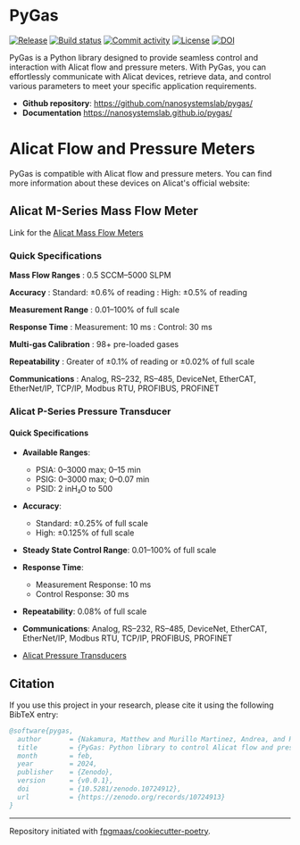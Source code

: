 # PyGas

[![Release](https://img.shields.io/github/v/release/nanosystemslab/pygas)](https://img.shields.io/github/v/release/nanosystemslab/pygas)
[![Build status](https://img.shields.io/github/actions/workflow/status/nanosystemslab/pygas/main.yml?branch=main)](https://github.com/nanosystemslab/pygas/actions/workflows/main.yml?query=branch%3Amain)
[![Commit activity](https://img.shields.io/github/commit-activity/m/nanosystemslab/pygas)](https://img.shields.io/github/commit-activity/m/nanosystemslab/pygas)
[![License](https://img.shields.io/github/license/nanosystemslab/pygas)](https://img.shields.io/github/license/nanosystemslab/pygas)
[![DOI](https://zenodo.org/badge/732228171.svg)](https://zenodo.org/doi/10.5281/zenodo.10724912)

PyGas is a Python library designed to provide seamless control and interaction with Alicat flow and pressure meters. With PyGas, you can effortlessly communicate with Alicat devices, retrieve data, and control various parameters to meet your specific application requirements.

- **Github repository**: <https://github.com/nanosystemslab/pygas/>
- **Documentation** <https://nanosystemslab.github.io/pygas/>

# Alicat Flow and Pressure Meters

PyGas is compatible with Alicat flow and pressure meters. You can find more information about these devices on Alicat's official website:

## Alicat M-Series Mass Flow Meter
Link for the [Alicat Mass Flow Meters](https://www.alicat.com/models/m-gas-mass-flow-meters/)

### Quick Specifications

**Mass Flow Ranges**
: 0.5 SCCM–5000 SLPM

**Accuracy**
: Standard: ±0.6% of reading
: High: ±0.5% of reading

**Measurement Range**
: 0.01–100% of full scale

**Response Time**
: Measurement: 10 ms
: Control: 30 ms

**Multi-gas Calibration**
: 98+ pre-loaded gases

**Repeatability**
: Greater of ±0.1% of reading or ±0.02% of full scale

**Communications**
: Analog, RS–232, RS–485, DeviceNet, EtherCAT, EtherNet/IP, TCP/IP, Modbus RTU, PROFIBUS, PROFINET

### Alicat P-Series Pressure Transducer

#### Quick Specifications

- **Available Ranges**:
  - PSIA: 0–3000 max; 0–15 min
  - PSIG: 0–3000 max; 0–0.07 min
  - PSID: 2 inH₂O to 500
- **Accuracy**:
  - Standard: ±0.25% of full scale
  - High: ±0.125% of full scale
- **Steady State Control Range**: 0.01–100% of full scale
- **Response Time**:
  - Measurement Response: 10 ms
  - Control Response: 30 ms
- **Repeatability**: 0.08% of full scale
- **Communications**: Analog, RS–232, RS–485, DeviceNet, EtherCAT, EtherNet/IP, Modbus RTU, TCP/IP, PROFIBUS, PROFINET

- [Alicat Pressure Transducers](https://www.alicat.com/models/p-absolute-and-gauge-pressure-transducers/)


## Citation

If you use this project in your research, please cite it using the following BibTeX entry:

```bibtex
@software{pygas,
  author       = {Nakamura, Matthew and Murillo Martinez, Andrea, and Renzo Clauido, Josh},
  title        = {PyGas: Python library to control Alicat flow and pressure meter},
  month        = feb,
  year         = 2024,
  publisher    = {Zenodo},
  version      = {v0.0.1},
  doi          = {10.5281/zenodo.10724912},
  url          = {https://zenodo.org/records/10724913}
}
```

---

Repository initiated with [fpgmaas/cookiecutter-poetry](https://github.com/fpgmaas/cookiecutter-poetry).
